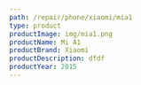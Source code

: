 ```yaml
---
path: /repair/phone/xiaomi/mia1
type: product
productImage: img/mia1.png
productName: Mi A1
productBrand: Xiaomi
productDescription: dfdf
productYear: 2015
---
```

